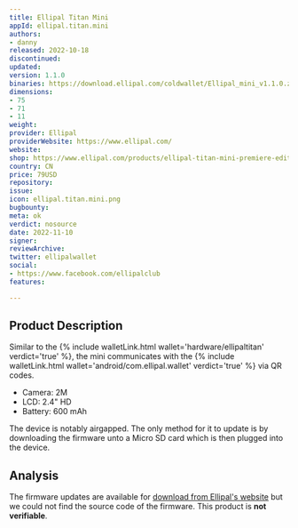 ```yaml
---
title: Ellipal Titan Mini
appId: ellipal.titan.mini
authors:
- danny
released: 2022-10-18
discontinued: 
updated: 
version: 1.1.0
binaries: https://download.ellipal.com/coldwallet/Ellipal_mini_v1.1.0.zip
dimensions:
- 75
- 71
- 11
weight: 
provider: Ellipal
providerWebsite: https://www.ellipal.com/
website: 
shop: https://www.ellipal.com/products/ellipal-titan-mini-premiere-edition
country: CN
price: 79USD
repository: 
issue: 
icon: ellipal.titan.mini.png
bugbounty: 
meta: ok
verdict: nosource
date: 2022-11-10
signer: 
reviewArchive: 
twitter: ellipalwallet
social:
- https://www.facebook.com/ellipalclub
features: 

---
```


## Product Description 

Similar to the {% include walletLink.html wallet='hardware/ellipaltitan' verdict='true' %}, the mini communicates with the {% include walletLink.html wallet='android/com.ellipal.wallet' verdict='true' %} via QR codes. 

- Camera: 2M
- LCD: 2.4" HD
- Battery: 600 mAh

The device is notably airgapped. The only method for it to update is by downloading the firmware unto a Micro SD card which is then plugged into the device. 

## Analysis 

The firmware updates are available for [download from Ellipal's website](https://download.ellipal.com/coldwallet/Ellipal_mini_v1.1.0.zip) but we could not find the source code of the firmware. This product is **not verifiable**.



